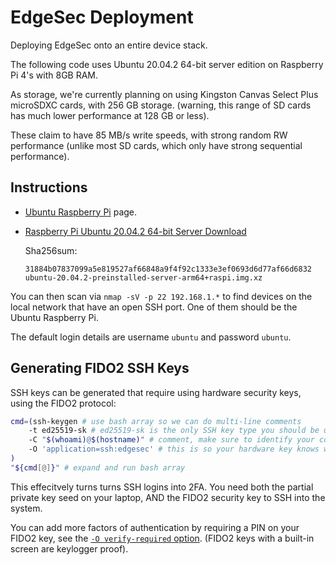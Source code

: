 # EdgeSec Deployment

Deploying EdgeSec onto an entire device stack.

The following code uses Ubuntu 20.04.2 64-bit server edition on Raspberry Pi 4's with 8GB RAM.

As storage, we're currently planning on using
Kingston Canvas Select Plus microSDXC cards, with 256 GB storage.
(warning, this range of SD cards has much lower performance at 128 GB or less).

These claim to have 85 MB/s write speeds, with strong random RW performance
(unlike most SD cards, which only have strong sequential performance).

## Instructions

- [Ubuntu Raspberry Pi][1] page.
- [Raspberry Pi Ubuntu 20.04.2 64-bit Server Download][2]


  [1]: https://ubuntu.com/download/raspberry-
  [2]: https://cdimage.ubuntu.com/releases/20.04.2/release/ubuntu-20.04.2-preinstalled-server-arm64+raspi.img.xz

  Sha256sum:

  ```
  31884b07837099a5e819527af66848a9f4f92c1333e3ef0693d6d77af66d6832  ubuntu-20.04.2-preinstalled-server-arm64+raspi.img.xz
  ```

You can then scan via `nmap -sV -p 22 192.168.1.*` to find devices on the local
network that have an open SSH port. One of them should be the Ubuntu Raspberry Pi.

The default login details are username `ubuntu` and password `ubuntu`.

## Generating FIDO2 SSH Keys

SSH keys can be generated that require using hardware security keys, using the FIDO2 protocol:

```bash
cmd=(ssh-keygen # use bash array so we can do multi-line comments
    -t ed25519-sk # ed25519-sk is the only SSH key type you should be using
    -C "$(whoami)@$(hostname)" # comment, make sure to identify your computer's name
    -O 'application=ssh:edgesec' # this is so your hardware key knows what you are signing for
)
"${cmd[@]}" # expand and run bash array
```

This effecitvely turns turns SSH logins into 2FA.
You need both the partial private key seed on your laptop, AND the FIDO2 security key
to SSH into the system.

You can add more factors of authentication by requiring a PIN on your FIDO2 key,
see the [`-O verify-required` option](https://man.openbsd.org/ssh-keygen.1#verify-required).
(FIDO2 keys with a built-in screen are keylogger proof).
